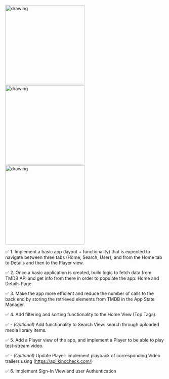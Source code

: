 
<p float="left">
    <img src="https://github.com/Andy-Bartkiv-Accedo/ios-video-app-challenge/assets/109531858/00113ff1-a6e6-4f35-9a0c-89509ee912e1" alt="drawing" height="250"/>
    <span>&nbsp&nbsp</span>
    <img src="https://github.com/Andy-Bartkiv-Accedo/ios-video-app-challenge/assets/109531858/838d53f7-5be6-489f-8c3b-a8c57237a8c9" alt="drawing" height="250"/>
    <span>&nbsp&nbsp</span>
    <img src="https://github.com/Andy-Bartkiv-Accedo/ios-video-app-challenge/assets/109531858/42bd0a75-7c3f-4bc0-8206-70da61e97777" alt="drawing" height="250"/>
</p>

✅ 1. Implement a basic app (layout + functionality) that is expected to navigate between three tabs (Home, Search, User), and from the Home tab to Details and then to the Player view.

✅ 2. Once a basic application is created, build logic to fetch data from TMDB API and get info from there in order to populate the app: Home and Details Page.

✅ 3. Make the app more efficient and reduce the number of calls to the back end by storing the retrieved elements from TMDB in the App State Manager.

✅ 4. Add filtering and sorting functionality to the Home View (Top Tags). 

✅ - *(Optional)* Add functionality to Search View: search through uploaded media library items.

✅ 5. Add a Player view of the app, and implement a Player to be able to play test-stream video.

✅ - *(Optional)* Update Player: implement playback of corresponding Video trailers using (https://api.kinocheck.com/)

✅ 6. Implement Sign-In View and user Authentication
